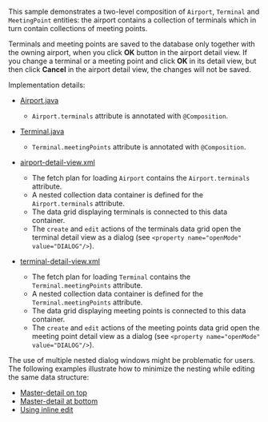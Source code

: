 This sample demonstrates a two-level composition of `Airport`, `Terminal` and `MeetingPoint` entities: the airport contains a collection of terminals which in turn contain collections of meeting points. 

Terminals and meeting points are saved to the database only together with the owning airport, when you click **OK** button in the airport detail view. If you change a terminal or a meeting point and click **OK** in its detail view, but then click **Cancel** in the airport detail view, the changes will not be saved.  

Implementation details: 

- [Airport.java]({currentPath}?tab=Airport.java)
  - `Airport.terminals` attribute is annotated with `@Composition`.

- [Terminal.java]({currentPath}?tab=Terminal.java)
  - `Terminal.meetingPoints` attribute is annotated with `@Composition`.

- [airport-detail-view.xml]({currentPath}?tab=airport-detail-view.xml)
  - The fetch plan for loading `Airport` contains the `Airport.terminals` attribute.
  - A nested collection data container is defined for the `Airport.terminals` attribute. 
  - The data grid displaying terminals is connected to this data container.
  - The `create` and `edit` actions of the terminals data grid open the terminal detail view as a dialog (see `<property name="openMode" value="DIALOG"/>`). 

- [terminal-detail-view.xml]({currentPath}?tab=terminal-detail-view.xml)
  - The fetch plan for loading `Terminal` contains the `Terminal.meetingPoints` attribute.
  - A nested collection data container is defined for the `Terminal.meetingPoints` attribute.
  - The data grid displaying meeting points is connected to this data container.
  - The `create` and `edit` actions of the meeting points data grid open the meeting point detail view as a dialog (see `<property name="openMode" value="DIALOG"/>`).

The use of multiple nested dialog windows might be problematic for users. The following examples illustrate how to minimize the nesting while editing the same data structure:

- [Master-detail on top]({contextPath}/sample/composition-master-detail-1)
- [Master-detail at bottom]({contextPath}/sample/composition-master-detail-2)
- [Using inline edit]({contextPath}/sample/composition-inline-edit)
